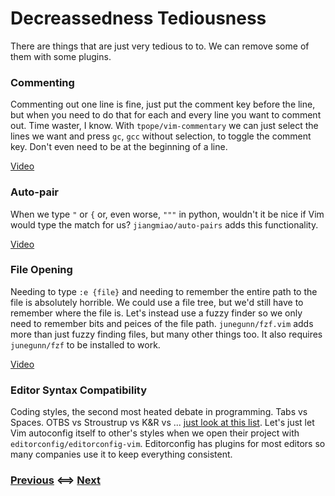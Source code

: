 # Decreassedness Tediousness

There are things that are just very tedious to to. We can remove some of them
with some plugins.

### Commenting

Commenting out one line is fine, just put the comment key before the line, but
when you need to do that for each and every line you want to comment out. Time
waster, I know. With `tpope/vim-commentary` we can just select the lines we want
and press `gc`, `gcc` without selection, to toggle the comment key. Don't even
need to be at the beginning of a line.

[Video](https://youtu.be/y9wXOtoIX3U)

### Auto-pair

When we type `"` or `{` or, even worse, `"""` in python, wouldn't it be nice if Vim would
type the match for us? `jiangmiao/auto-pairs` adds this functionality.

[Video](https://youtu.be/XEhjfzRaTJI)

### File Opening

Needing to type `:e {file}` and needing to remember the entire path to the file
is absolutely horrible. We could use a file tree, but we'd still have to
remember where the file is. Let's instead use a fuzzy finder so we only need to
remember bits and peices of the file path. `junegunn/fzf.vim` adds more than
just fuzzy finding files, but many other things too. It also requires
`junegunn/fzf` to be installed to work.

[Video](https://youtu.be/0QcURNn-JII)

### Editor Syntax Compatibility

Coding styles, the second most heated debate in programming. Tabs vs
Spaces. OTBS vs Stroustrup vs K&R vs ... [just look at this
list](https://www.wikiwand.com/en/Indentation_style). Let's just let Vim
autoconfig itself to other's styles when we open their project with
`editorconfig/editorconfig-vim`. Editorconfig has plugins for most editors so
many companies use it to keep everything consistent.

### [Previous](/Tutorial/04_Pretty_but_Useful.md) <==> [Next](/Tutorial/06_Remember_Which-Key.md)
